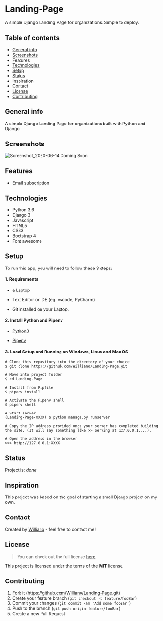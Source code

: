 # Landing-Page
A simple Django Landing Page for organizations. Simple to deploy.


## Table of contents
* [General info](#general-info)
* [Screenshots](#screenshots)
* [Features](#features)
* [Technologies](#technologies)
* [Setup](#setup)
* [Status](#status)
* [Inspiration](#inspiration)
* [Contact](#contact)
* [License](#license)
* [Contributing](#contributing)


## General info
A simple Django Landing Page for organizations built with Python and Django.

## Screenshots

![Screenshot_2020-06-14 Coming Soon ](https://user-images.githubusercontent.com/19711677/84585879-cbfbb280-add9-11ea-8263-f2da37cbb638.png)



## Features

* Email subscription

## Technologies
* Python 3.6
* Django 3
* Javascript
* HTML5
* CSS3 
* Bootstrap 4
* Font awesome

## Setup

To run this app, you will need to follow these 3 steps:

#### 1. Requirements
  - a Laptop

  - Text Editor or IDE (eg. vscode, PyCharm)

  - [Git](https://git-scm.com/book/en/v2/Getting-Started-Installing-Git) installed on your Laptop.


#### 2. Install Python and Pipenv
  - [Python3](https://www.python.org/downloads/)
  

  - [Pipenv](https://pipenv-es.readthedocs.io/es/stable/)

#### 3. Local Setup and Running on Windows, Linux and Mac OS

  ```
  # Clone this repository into the directory of your choice
  $ git clone https://github.com/Williano/Landing-Page.git

  # Move into project folder
  $ cd Landing-Page

  # Install from Pipfile
  $ pipenv install

  # Activate the Pipenv shell
  $ pipenv shell

  # Start server
  (Landing-Page-XXXX) $ python manage.py runserver
  
  # Copy the IP address provided once your server has completed building the site. (It will say something like >> Serving at 127.0.0.1....).
  
  # Open the address in the browser
  >>> http://127.0.0.1:XXXX
  
  ```


## Status
Project is: _done_

## Inspiration
This project was based on the goal of starting a small Django project on my own.


## Contact
Created by [Williano](https://williano.github.io/) - feel free to contact me!

## License
>You can check out the full license [here](https://github.com/Williano/Landing-Page/blob/master/LICENSE)

This project is licensed under the terms of the **MIT** license.

## Contributing

1. Fork it (<https://github.com/Williano/Landing-Page.git>)
2. Create your feature branch (`git checkout -b feature/fooBar`)
3. Commit your changes (`git commit -am 'Add some fooBar'`)
4. Push to the branch (`git push origin feature/fooBar`)
5. Create a new Pull Request
